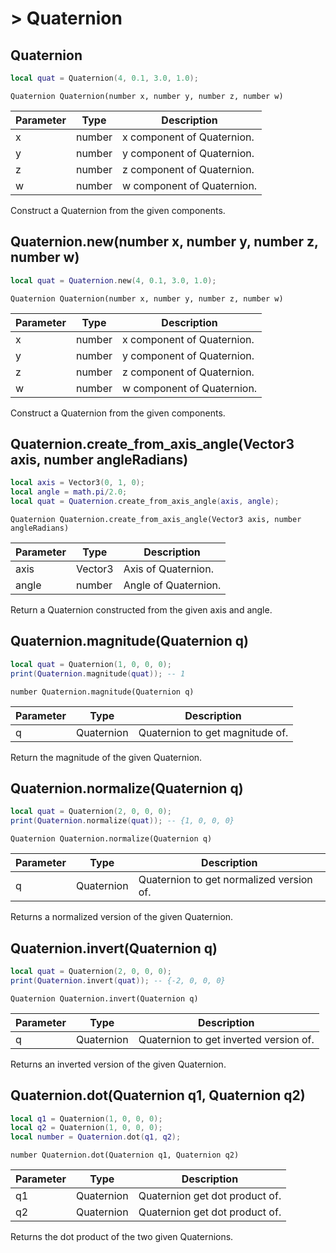 # > Quaternion 

## Quaternion 

```lua
local quat = Quaternion(4, 0.1, 3.0, 1.0);
```

`Quaternion Quaternion(number x, number y, number z, number w)`

| Parameter | Type | Description |
|---|---|---|
| x | number | x component of Quaternion. |
| y | number | y component of Quaternion. |
| z | number | z component of Quaternion. |
| w | number | w component of Quaternion. |

Construct a Quaternion from the given components.

## Quaternion.new(number x, number y, number z, number w)

```lua
local quat = Quaternion.new(4, 0.1, 3.0, 1.0);
```

`Quaternion Quaternion(number x, number y, number z, number w)`

| Parameter | Type | Description |
|---|---|---|
| x | number | x component of Quaternion. |
| y | number | y component of Quaternion. |
| z | number | z component of Quaternion. |
| w | number | w component of Quaternion. |

Construct a Quaternion from the given components.

## Quaternion.create\_from\_axis_angle(Vector3 axis, number angleRadians)

```lua
local axis = Vector3(0, 1, 0);
local angle = math.pi/2.0; 
local quat = Quaternion.create_from_axis_angle(axis, angle);
```

`Quaternion Quaternion.create_from_axis_angle(Vector3 axis, number angleRadians)`

| Parameter | Type | Description |
|---|---|---|
| axis | Vector3 | Axis of Quaternion. |
| angle | number | Angle of Quaternion. |

Return a Quaternion constructed from the given axis and angle.

## Quaternion.magnitude(Quaternion q)

```lua
local quat = Quaternion(1, 0, 0, 0);
print(Quaternion.magnitude(quat)); -- 1
```

`number Quaternion.magnitude(Quaternion q)`

| Parameter | Type | Description |
|---|---|---|
| q | Quaternion | Quaternion to get magnitude of. |

Return the magnitude of the given Quaternion.

## Quaternion.normalize(Quaternion q)

```lua
local quat = Quaternion(2, 0, 0, 0);
print(Quaternion.normalize(quat)); -- {1, 0, 0, 0}
```

`Quaternion Quaternion.normalize(Quaternion q)`

| Parameter | Type | Description |
|---|---|---|
| q | Quaternion | Quaternion to get normalized version of. |

Returns a normalized version of the given Quaternion.

## Quaternion.invert(Quaternion q)

```lua
local quat = Quaternion(2, 0, 0, 0);
print(Quaternion.invert(quat)); -- {-2, 0, 0, 0}
```

`Quaternion Quaternion.invert(Quaternion q)`

| Parameter | Type | Description |
|---|---|---|
| q | Quaternion | Quaternion to get inverted version of. |

Returns an inverted version of the given Quaternion.

## Quaternion.dot(Quaternion q1, Quaternion q2)

```lua
local q1 = Quaternion(1, 0, 0, 0);
local q2 = Quaternion(1, 0, 0, 0);
local number = Quaternion.dot(q1, q2);
```

`number Quaternion.dot(Quaternion q1, Quaternion q2)`

| Parameter | Type | Description |
|---|---|---|
| q1 | Quaternion | Quaternion get dot product of. |
| q2 | Quaternion | Quaternion get dot product of. |

Returns the dot product of the two given Quaternions.
